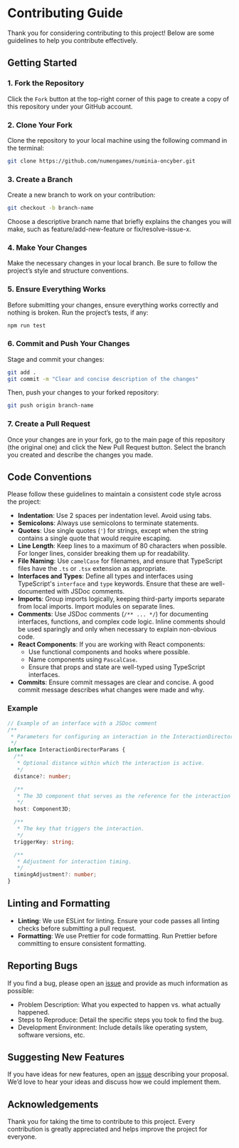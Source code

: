 # Contributing Guide

Thank you for considering contributing to this project! Below are some guidelines to help you contribute effectively.

## Getting Started

### 1. Fork the Repository

Click the `Fork` button at the top-right corner of this page to create a copy of this repository under your GitHub account.

### 2. Clone Your Fork

Clone the repository to your local machine using the following command in the terminal:

```bash
git clone https://github.com/numengames/numinia-oncyber.git
```

### 3. Create a Branch

Create a new branch to work on your contribution:

```bash
git checkout -b branch-name
```

Choose a descriptive branch name that briefly explains the changes you will make, such as feature/add-new-feature or fix/resolve-issue-x.

### 4. Make Your Changes

Make the necessary changes in your local branch. Be sure to follow the project’s style and structure conventions.

### 5. Ensure Everything Works

Before submitting your changes, ensure everything works correctly and nothing is broken. Run the project’s tests, if any:

```bash
npm run test
```

### 6. Commit and Push Your Changes

Stage and commit your changes:

```bash
git add .
git commit -m "Clear and concise description of the changes"
```

Then, push your changes to your forked repository:

```bash
git push origin branch-name
```

### 7. Create a Pull Request

Once your changes are in your fork, go to the main page of this repository (the original one) and click the New Pull Request button. Select the branch you created and describe the changes you made.

## Code Conventions

Please follow these guidelines to maintain a consistent code style across the project:

- **Indentation**: Use 2 spaces per indentation level. Avoid using tabs.
- **Semicolons**: Always use semicolons to terminate statements.
- **Quotes**: Use single quotes (`'`) for strings, except when the string contains a single quote that would require escaping.
- **Line Length**: Keep lines to a maximum of 80 characters when possible. For longer lines, consider breaking them up for readability.
- **File Naming**: Use `camelCase` for filenames, and ensure that TypeScript files have the `.ts` or `.tsx` extension as appropriate.
- **Interfaces and Types**: Define all types and interfaces using TypeScript's `interface` and `type` keywords. Ensure that these are well-documented with JSDoc comments.
- **Imports**: Group imports logically, keeping third-party imports separate from local imports. Import modules on separate lines.
- **Comments**: Use JSDoc comments (`/** ... */`) for documenting interfaces, functions, and complex code logic. Inline comments should be used sparingly and only when necessary to explain non-obvious code.
- **React Components**: If you are working with React components:
  - Use functional components and hooks where possible.
  - Name components using `PascalCase`.
  - Ensure that props and state are well-typed using TypeScript interfaces.
- **Commits**: Ensure commit messages are clear and concise. A good commit message describes what changes were made and why.

### Example

```typescript
// Example of an interface with a JSDoc comment
/**
 * Parameters for configuring an interaction in the InteractionDirector.
 */
interface InteractionDirectorParams {
  /**
   * Optional distance within which the interaction is active.
   */
  distance?: number;

  /**
   * The 3D component that serves as the reference for the interaction's position.
   */
  host: Component3D;

  /**
   * The key that triggers the interaction.
   */
  triggerKey: string;

  /**
   * Adjustment for interaction timing.
   */
  timingAdjustment?: number;
}
```

## Linting and Formatting

- **Linting**: We use ESLint for linting. Ensure your code passes all linting checks before submitting a pull request.
- **Formatting**: We use Prettier for code formatting. Run Prettier before committing to ensure consistent formatting.

## Reporting Bugs

If you find a bug, please open an [issue](https://github.com/numengames/numinia-oncyber/issues) and provide as much information as possible:

- Problem Description: What you expected to happen vs. what actually happened.
- Steps to Reproduce: Detail the specific steps you took to find the bug.
- Development Environment: Include details like operating system, software versions, etc.

## Suggesting New Features

If you have ideas for new features, open an [issue](https://github.com/numengames/numinia-oncyber/issues) describing your proposal. We’d love to hear your ideas and discuss how we could implement them.

## Acknowledgements

Thank you for taking the time to contribute to this project. Every contribution is greatly appreciated and helps improve the project for everyone.
